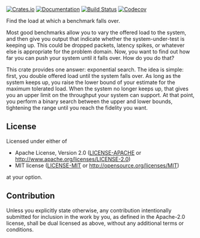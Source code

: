 [![Crates.io](https://img.shields.io/crates/v/cliff.svg)](https://crates.io/crates/cliff)
[![Documentation](https://docs.rs/cliff/badge.svg)](https://docs.rs/cliff/)
[![Build Status](https://dev.azure.com/jonhoo/jonhoo/_apis/build/status/cliff?branchName=master)](https://dev.azure.com/jonhoo/jonhoo/_build/latest?definitionId=24&branchName=master)
[![Codecov](https://codecov.io/github/jonhoo/cliff/coverage.svg?branch=master)](https://codecov.io/gh/jonhoo/cliff)

Find the load at which a benchmark falls over.

Most good benchmarks allow you to vary the offered load to the system,
and then give you output that indicate whether the system-under-test is
keeping up. This could be dropped packets, latency spikes, or whatever
else is appropriate for the problem domain. Now, you want to find out
how far you can push your system until it falls over. How do you do
that?

This crate provides one answer: exponential search. The idea is simple:
first, you double offered load until the system falls over. As long as
the system keeps up, you raise the lower bound of your estimate for the
maximum tolerated load. When the system no longer keeps up, that gives
you an upper limit on the throughput your system can support. At that
point, you perform a binary search between the upper and lower bounds,
tightening the range until you reach the fidelity you want.

## License

Licensed under either of

 * Apache License, Version 2.0
   ([LICENSE-APACHE](LICENSE-APACHE) or http://www.apache.org/licenses/LICENSE-2.0)
 * MIT license
   ([LICENSE-MIT](LICENSE-MIT) or http://opensource.org/licenses/MIT)

at your option.

## Contribution

Unless you explicitly state otherwise, any contribution intentionally submitted
for inclusion in the work by you, as defined in the Apache-2.0 license, shall be
dual licensed as above, without any additional terms or conditions.
